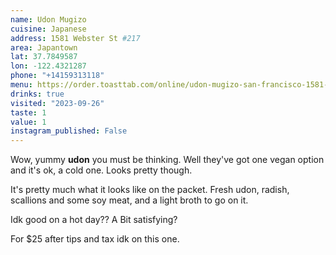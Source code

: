 ```yaml
---
name: Udon Mugizo
cuisine: Japanese
address: 1581 Webster St #217
area: Japantown
lat: 37.7849587
lon: -122.4321287
phone: "+14159313118"
menu: https://order.toasttab.com/online/udon-mugizo-san-francisco-1581-webster-st-217
drinks: true
visited: "2023-09-26"
taste: 1
value: 1
instagram_published: False
---
```


Wow, yummy **udon** you must be thinking. Well they've got one vegan option and it's ok, a cold one. Looks pretty though.

It's pretty much what it looks like on the packet. Fresh udon, radish, scallions and some soy meat, and a light broth to go on it.

Idk good on a hot day?? A Bit satisfying?

For $25 after tips and tax idk on this one.
